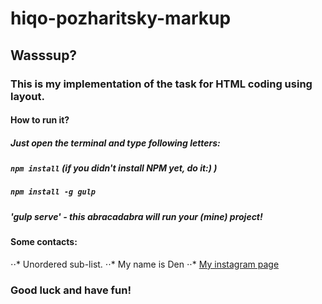 # hiqo-pozharitsky-markup
## Wasssup?
### This is my implementation of the task for HTML coding using layout.
#### How to run it?
##### Just open the terminal and type following letters:
##### `npm install` (if you didn't install NPM yet, do it:) )
##### `npm install -g gulp`
##### 'gulp serve' - this abracadabra will run your (mine) project!
#### Some contacts:
⋅⋅* Unordered sub-list. 
⋅⋅* My name is Den
⋅⋅* [My instagram page](https://instagram.com/sovasmotrit)
### Good luck and have fun!
